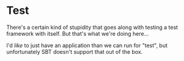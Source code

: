 Test
====

There's a certain kind of stupidity that goes along with testing a test framework with itself.
But that's what we're doing here...

I'd _like_ to just have an application than we can run for "test", but unfortunately
SBT doesn't support that out of the box.
